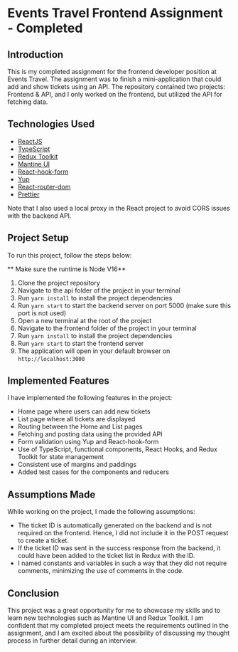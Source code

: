 # Events Travel Frontend Assignment - Completed

## Introduction

This is my completed assignment for the frontend developer position at Events Travel. The assignment was to finish a mini-application that could add and show tickets using an API. The repository contained two projects: Frontend & API, and I only worked on the frontend, but utilized the API for fetching data.

## Technologies Used

- [ReactJS](https://reactjs.org/)
- [TypeScript](https://www.typescriptlang.org/)
- [Redux Toolkit](https://redux-toolkit.js.org/)
- [Mantine UI](https://mantine.dev/)
- [React-hook-form](https://react-hook-form.com/)
- [Yup](https://github.com/jquense/yup)
- [React-router-dom](https://reactrouter.com/web/guides/quick-start)
- [Prettier](https://prettier.io/)

Note that I also used a local proxy in the React project to avoid CORS issues with the backend API.

## Project Setup

To run this project, follow the steps below:

** Make sure the runtime is Node V16**

1. Clone the project repository
2. Navigate to the api folder of the project in your terminal
3. Run `yarn install` to install the project dependencies
4. Run `yarn start` to start the backend server on port 5000 (make sure this port is not used)
5. Open a new terminal at the root of the project
6. Navigate to the frontend folder of the project in your terminal
7. Run `yarn install` to install the project dependencies
8. Run `yarn start` to start the frontend server
9. The application will open in your default browser on `http://localhost:3000`

## Implemented Features

I have implemented the following features in the project:

- Home page where users can add new tickets
- List page where all tickets are displayed
- Routing between the Home and List pages
- Fetching and posting data using the provided API
- Form validation using Yup and React-hook-form
- Use of TypeScript, functional components, React Hooks, and Redux Toolkit for state management
- Consistent use of margins and paddings
- Added test cases for the components and reducers

## Assumptions Made

While working on the project, I made the following assumptions:

- The ticket ID is automatically generated on the backend and is not required on the frontend. Hence, I did not include it in the POST request to create a ticket.
- If the ticket ID was sent in the success response from the backend, it could have been added to the ticket list in Redux with the ID.
- I named constants and variables in such a way that they did not require comments, minimizing the use of comments in the code.

## Conclusion

This project was a great opportunity for me to showcase my skills and to learn new technologies such as Mantine UI and Redux Toolkit. I am confident that my completed project meets the requirements outlined in the assignment, and I am excited about the possibility of discussing my thought process in further detail during an interview.
